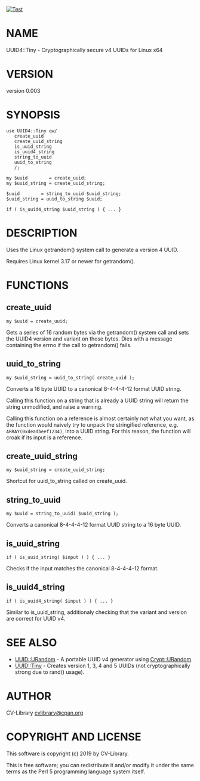[![Test](https://github.com/cv-library/UUID4-Tiny/actions/workflows/test.yml/badge.svg)](https://github.com/cv-library/UUID4-Tiny/actions/workflows/test.yml)

# NAME

UUID4::Tiny - Cryptographically secure v4 UUIDs for Linux x64

# VERSION

version 0.003

# SYNOPSIS

    use UUID4::Tiny qw/
       create_uuid
       create_uuid_string
       is_uuid_string
       is_uuid4_string
       string_to_uuid
       uuid_to_string
       /;

    my $uuid        = create_uuid;
    my $uuid_string = create_uuid_string;

    $uuid        = string_to_uuid $uuid_string;
    $uuid_string = uuid_to_string $uuid;

    if ( is_uuid4_string $uuid_string ) { ... }

# DESCRIPTION

Uses the Linux getrandom() system call to generate a version 4 UUID.

Requires Linux kernel 3.17 or newer for getrandom().

# FUNCTIONS

## create\_uuid

    my $uuid = create_uuid;

Gets a series of 16 random bytes via the getrandom() system call
and sets the UUID4 version and variant on those bytes. Dies with
a message containing the errno if the call to getrandom() fails.

## uuid\_to\_string

    my $uuid_string = uuid_to_string( create_uuid );

Converts a 16 byte UUID to a canonical 8-4-4-4-12 format UUID string.

Calling this function on a string that is already a UUID string will return the
string unmodified, and raise a warning.

Calling this function on a reference is almost certainly not what you want, as
the function would naively try to unpack the stringified reference, e.g.
`ARRAY(0xdeadbeef1234)`, into a UUID string. For this reason, the function
will croak if its input is a reference.

## create\_uuid\_string

    my $uuid_string = create_uuid_string;

Shortcut for uuid\_to\_string called on create\_uuid.

## string\_to\_uuid

    my $uuid = string_to_uuid( $uuid_string );

Converts a canonical 8-4-4-4-12 format UUID string to a 16 byte UUID.

## is\_uuid\_string

    if ( is_uuid_string( $input ) ) { ... }

Checks if the input matches the canonical 8-4-4-4-12 format.

## is\_uuid4\_string

    if ( is_uuid4_string( $input ) ) { ... }

Similar to is\_uuid\_string, additionaly checking that the
variant and version are correct for UUID v4.

# SEE ALSO

- [UUID::URandom](https://metacpan.org/pod/UUID%3A%3AURandom) - A portable UUID v4 generator using [Crypt::URandom](https://metacpan.org/pod/Crypt%3A%3AURandom).
- [UUID::Tiny](https://metacpan.org/pod/UUID%3A%3ATiny) - Creates version 1, 3, 4 and 5 UUIDs (not cryptographically strong due to rand() usage).

# AUTHOR

CV-Library <cvlibrary@cpan.org>

# COPYRIGHT AND LICENSE

This software is copyright (c) 2019 by CV-Library.

This is free software; you can redistribute it and/or modify it under
the same terms as the Perl 5 programming language system itself.
